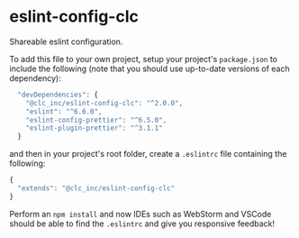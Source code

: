 # eslint-config-clc

Shareable eslint configuration.

To add this file to your own project, setup your project's `package.json` to include
the following (note that you should use up-to-date versions of each dependency):
```js
  "devDependencies": {
    "@clc_inc/eslint-config-clc": "^2.0.0",
    "eslint": "^6.6.0",
    "eslint-config-prettier": "^6.5.0",
    "eslint-plugin-prettier": "^3.1.1"
  }
```
and then in your project's root folder, create a `.eslintrc` file containing the following:
```js
{
  "extends": "@clc_inc/eslint-config-clc"
}
```

Perform an `npm install` and now IDEs such as WebStorm and VSCode should be able to find the `.eslintrc`
and give you responsive feedback!
